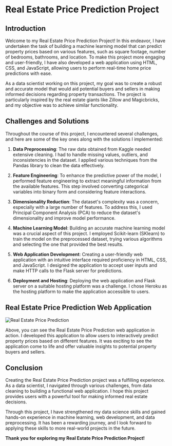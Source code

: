 # Real Estate Price Prediction Project

## Introduction

Welcome to my Real Estate Price Prediction Project! In this endeavor, I have undertaken the task of building a machine learning model that can predict property prices based on various features, such as square footage, number of bedrooms, bathrooms, and location. To make this project more engaging and user-friendly, I have also developed a web application using HTML, CSS, and JavaScript, allowing users to perform real-time home price predictions with ease.

As a data scientist working on this project, my goal was to create a robust and accurate model that would aid potential buyers and sellers in making informed decisions regarding property transactions. The project is particularly inspired by the real estate giants like Zillow and Magicbricks, and my objective was to achieve similar functionality.

## Challenges and Solutions

Throughout the course of this project, I encountered several challenges, and here are some of the key ones along with the solutions I implemented:

1. **Data Preprocessing**: The raw data obtained from Kaggle needed extensive cleaning. I had to handle missing values, outliers, and inconsistencies in the dataset. I applied various techniques from the Pandas library to clean the data effectively.

2. **Feature Engineering**: To enhance the predictive power of the model, I performed feature engineering to extract meaningful information from the available features. This step involved converting categorical variables into binary form and considering feature interactions.

3. **Dimensionality Reduction**: The dataset's complexity was a concern, especially with a large number of features. To address this, I used Principal Component Analysis (PCA) to reduce the dataset's dimensionality and improve model performance.

4. **Machine Learning Model**: Building an accurate machine learning model was a crucial aspect of this project. I employed Scikit-learn (SKlearn) to train the model on the preprocessed dataset, trying various algorithms and selecting the one that provided the best results.

5. **Web Application Development**: Creating a user-friendly web application with an intuitive interface required proficiency in HTML, CSS, and JavaScript. I designed the application to accept user inputs and make HTTP calls to the Flask server for predictions.

6. **Deployment and Hosting**: Deploying the web application and Flask server on a suitable hosting platform was a challenge. I chose Heroku as the hosting platform to make the application accessible to users.

## Real Estate Price Prediction Web Application

![Real Estate Price Prediction](https://drive.google.com/uc?id=1KhpSCoA6Nt_KIn1gOVtUYgzhJ-UR6vEa)

Above, you can see the Real Estate Price Prediction web application in action. I developed this application to allow users to interactively predict property prices based on different features. It was exciting to see the application come to life and offer valuable insights to potential property buyers and sellers.

## Conclusion

Creating the Real Estate Price Prediction project was a fulfilling experience. As a data scientist, I navigated through various challenges, from data cleaning to building a functional web application. I hope this project provides users with a powerful tool for making informed real estate decisions.

Through this project, I have strengthened my data science skills and gained hands-on experience in machine learning, web development, and data preprocessing. It has been a rewarding journey, and I look forward to applying these skills to more real-world projects in the future.

**Thank you for exploring my Real Estate Price Prediction Project!**
